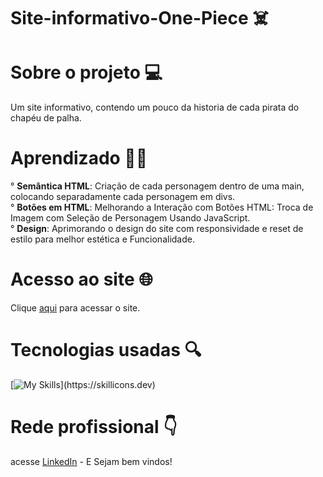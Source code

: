 # Site-informativo-One-Piece ☠️

# Sobre o projeto 💻
Um site informativo, contendo um pouco da historia de cada pirata do chapéu de palha.

# Aprendizado 👨‍💻
° <b>Semântica HTML</b>: Criação de cada personagem dentro de uma main, colocando separadamente cada personagem em divs.<br>
° <b>Botões em HTML</b>: Melhorando a Interação com Botões HTML: Troca de Imagem com Seleção de Personagem Usando JavaScript.<br>
° <b>Design</b>: Aprimorando o design do site com responsividade e reset de estilo para melhor estética e Funcionalidade.

# Acesso ao site 🌐
 Clique [aqui](https://one-piece-tripulantes.web.app/) para acessar o site.

# Tecnologias usadas 🔍
[![My Skills](https://skillicons.dev/icons?i=js,html,css,)](https://skillicons.dev)

# Rede profissional 👇
acesse [LinkedIn](https://www.linkedin.com/in/felipexavier2/) - E Sejam bem vindos!

